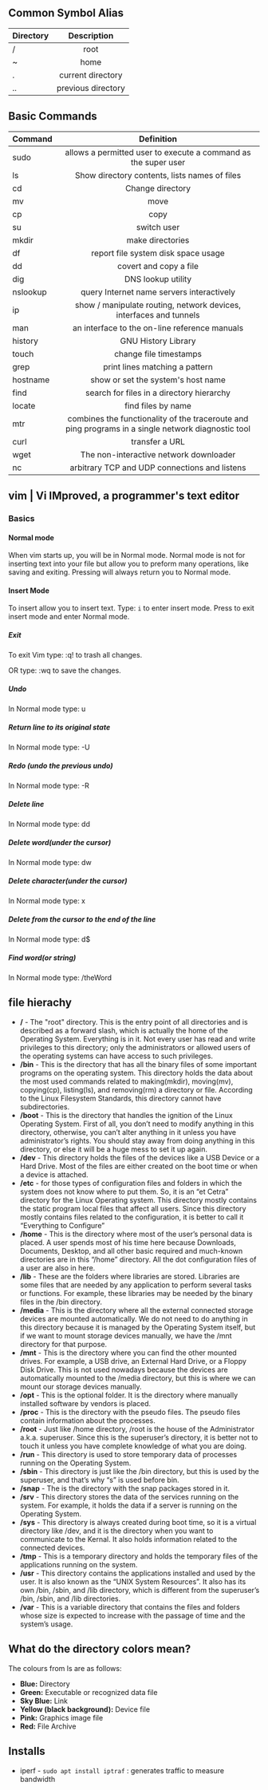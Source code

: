 ## Common Symbol Alias
| Directory | Description |
| :-------- | :---------: |
| / | root |
| ~ | home |
| . | current directory |
| .. | previous directory |


## Basic Commands 
| Command | Definition |
| :------ | :-------: |
| sudo | allows a permitted user to execute a command as the super user |
| ls | Show directory contents, lists names of files |
| cd | Change directory |
| mv | move |
| cp | copy |
| su | switch user |
| mkdir | make directories |
| df | report file system disk space usage |
| dd | covert and copy a file |
| dig | DNS lookup utility |
| nslookup | query Internet name servers interactively |
| ip | show / manipulate routing, network devices, interfaces and tunnels |
| man | an interface to the on-line reference manuals |
| history | GNU History Library |
| touch | change file timestamps |
| grep  | print lines matching a pattern |
| hostname | show or set the system's host name |
| find | search for files in a directory hierarchy |
| locate | find files by name |
| mtr | combines the functionality of the traceroute and ping programs in a single network diagnostic tool |
| curl | transfer a URL |
| wget | The non-interactive network downloader |
| nc | arbitrary TCP and UDP connections and listens |


## vim | Vi IMproved, a programmer's text editor
### Basics
#### Normal mode
When vim starts up, you will be in Normal mode. Normal mode is not for inserting text into your file but allow you to preform many operations, like saving and exiting. Pressing <ESC> will always return you to Normal mode.

#### Insert Mode
To insert allow you to insert text. Type: `i` to enter insert mode. Press <ESC> to exit insert mode and enter Normal mode.

##### Exit
To exit Vim type:
<ESC> :q! <ENTER> to trash all changes.

OR type:
<ESC> :wq <ENTER> to save the changes.

##### Undo
In Normal mode type: u
##### Return line to its original state
In Normal mode type: <SHIFT>-U
##### Redo (undo the previous undo)
In Normal mode type: <CTRL>-R
##### Delete line
In Normal mode type: dd
##### Delete word(under the cursor)
In Normal mode type: dw
##### Delete character(under the cursor)
In Normal mode type: x
##### Delete from the cursor to the end of the line
In Normal mode type: d$
##### Find word(or string)
In Normal mode type: /theWord <ENTER>

## file hierachy
* **/** - The "root" directory. This is the entry point of all directories and is described as a forward slash, which is actually the home of the Operating System. Everything is in it. Not every user has read and write privileges to this directory; only the administrators or allowed users of the operating systems can have access to such privileges.
* **/bin** - This is the directory that has all the binary files of some important programs on the operating system. This directory holds the data about the most used commands related to making(mkdir), moving(mv), copying(cp), listing(ls), and removing(rm) a directory or file. According to the Linux Filesystem Standards, this directory cannot have subdirectories.
* **/boot** - This is the directory that handles the ignition of the Linux Operating System. First of all, you don’t need to modify anything in this directory, otherwise, you can’t alter anything in it unless you have administrator’s rights. You should stay away from doing anything in this directory, or else it will be a huge mess to set it up again.
* **/dev** - This directory holds the files of the devices like a USB Device or a Hard Drive. Most of the files are either created on the boot time or when a device is attached.
* **/etc** - for those types of configuration files and folders in which the system does not know where to put them. So, it is an “et Cetra” directory for the Linux Operating system. This directory mostly contains the static program local files that affect all users. Since this directory mostly contains files related to the configuration, it is better to call it “Everything to Configure”
* **/home** - This is the directory where most of the user’s personal data is placed. A user spends most of his time here because Downloads, Documents, Desktop, and all other basic required and much-known directories are in this “/home” directory. All the dot configuration files of a user are also in here.
* **/lib** - These are the folders where libraries are stored. Libraries are some files that are needed by any application to perform several tasks or functions. For example, these libraries may be needed by the binary files in the /bin directory.
* **/media** - This is the directory where all the external connected storage devices are mounted automatically. We do not need to do anything in this directory because it is managed by the Operating System itself, but if we want to mount storage devices manually, we have the /mnt directory for that purpose.
* **/mnt** - This is the directory where you can find the other mounted drives. For example, a USB drive, an External Hard Drive, or a Floppy Disk Drive. This is not used nowadays because the devices are automatically mounted to the /media directory, but this is where we can mount our storage devices manually.
* **/opt** - This is the optional folder. It is the directory where manually installed software by vendors is placed.
* **/proc** - This is the directory with the pseudo files. The pseudo files contain information about the processes.
* **/root** - Just like /home directory, /root is the house of the Administrator a.k.a. superuser. Since this is the superuser’s directory, it is better not to touch it unless you have complete knowledge of what you are doing.
* **/run** - This directory is used to store temporary data of processes running on the Operating System.
* **/sbin** - This directory is just like the /bin directory, but this is used by the superuser, and that’s why “s” is used before bin.
* **/snap** - The is the directory with the snap packages stored in it.
* **/srv** - This directory stores the data of the services running on the system. For example, it holds the data if a server is running on the Operating System.
* **/sys** - This directory is always created during boot time, so it is a virtual directory like /dev, and it is the directory when you want to communicate to the Kernal. It also holds information related to the connected devices.
* **/tmp** - This is a temporary directory and holds the temporary files of the applications running on the system.
* **/usr** - This directory contains the applications installed and used by the user. It is also known as the “UNIX System Resources”. It also has its own /bin, /sbin, and /lib directory, which is different from the superuser’s /bin, /sbin, and /lib directories.
* **/var** - This is a variable directory that contains the files and folders whose size is expected to increase with the passage of time and the system’s usage.

## What do the directory colors mean?
The colours from ls are as follows:

* **Blue:** Directory
* **Green:** Executable or recognized data file
* **Sky Blue:** Link
* **Yellow (black background):** Device file
* **Pink:** Graphics image file
* **Red:** File Archive

## Installs
* iperf - `sudo apt install iptraf` : generates traffic to measure bandwidth
